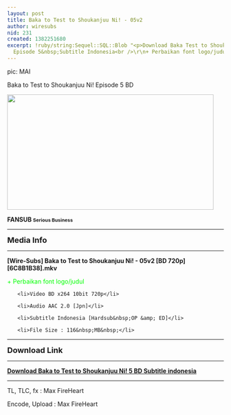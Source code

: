 ```yaml
---
layout: post
title: Baka to Test to Shoukanjuu Ni! - 05v2
author: wiresubs
nid: 231
created: 1382251680
excerpt: !ruby/string:Sequel::SQL::Blob "<p>Download Baka Test to Shoukanjuu Ni! BD
  Episode 5&nbsp;Subtitle Indonesia<br />\r\n+ Perbaikan font logo/judul</p>\r\n"
---
```

<p class="rtecenter">pic: MAI<br />
Baka to Test to Shoukanjuu Ni! Episode 5&nbsp;BD<br />
<img alt="" src="http://i.imgur.com/Wn1Akwe.jpg" style="height:268px; width:480px" /><br />
<strong>FANSUB&nbsp;<span style="font-size:11px">Serious Business</span></strong></p>

<hr />
<p><strong><span style="font-size:18px">Media Info</span></strong></p>

<hr />
<p><strong>[Wire-Subs] Baka to Test to Shoukanjuu Ni! - 05v2 [BD 720p][6C8B1B38].mkv</strong><br />
<span style="color:#00FF00">+ Perbaikan font logo/judul</span></p>

<ul>
	<li>Video BD x264 10bit 720p</li>
	<li>Audio AAC 2.0 [Jpn]</li>
	<li>Subtitle Indonesia [Hardsub&nbsp;OP &amp; ED]</li>
	<li>File Size : 116&nbsp;MB&nbsp;</li>
</ul>

<hr />
<p><span style="font-size:18px"><strong>Download Link</strong></span></p>

<hr />
<p><strong><a href="http://d.wire-subs.com/1ejsCgB" target="_blank">Download Baka to Test to Shoukanjuu Ni! 5&nbsp;BD Subtitle indonesia</a></strong></p>

<hr />
<p>TL, TLC, fx&nbsp;: Max FireHeart<br />
Encode, Upload : Max FireHeart</p>
